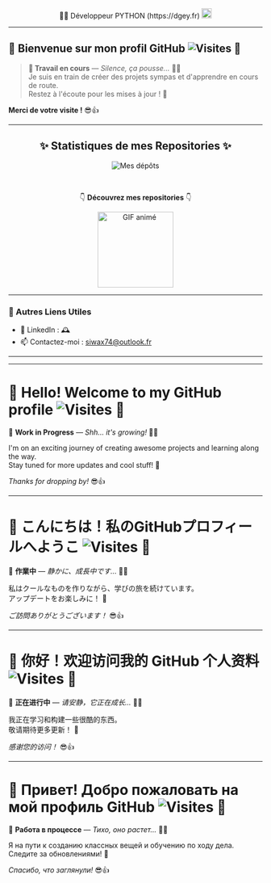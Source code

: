 <div align="center">👨‍💻 Développeur PYTHON (https://dgey.fr) <img src="https://github.com/user-attachments/assets/a9ee410a-339f-42b5-91ae-79c948c52fc0" alt="image" width="20" height="20"></div>

<div align="center"></div>

---

## 👋 Bienvenue sur mon profil GitHub ![Visites](https://visitor-badge.laobi.icu/badge?page_id=Siwax74.visitor-badge) 👋
<!-- Ou utilisez une autre option -->
<!-- ![Profile views](https://komarev.com/ghpvc/?username=Siwax74&color=blueviolet) -->
<!-- ![Hits](https://hitcounter.dev/badge?user=Siwax74) -->

> **🚧 Travail en cours** — *Silence, ça pousse...* 🌱✨  
> Je suis en train de créer des projets sympas et d'apprendre en cours de route.  
> Restez à l'écoute pour les mises à jour ! 🚀  

**Merci de votre visite !** 😎👍

---

<div align="center">
    <h2>✨ Statistiques de mes Repositories ✨</h2>

![Mes dépôts](https://github-readme-stats.vercel.app/api/top-langs/?username=Siwax74&layout=compact&theme=radical)

<br>

👇 **Découvrez mes repositories** 👇

<a href="https://github.com/siwax74?tab=repositories">
    <img src="https://media2.giphy.com/media/v1.Y2lkPTc5MGI3NjExbGlwMWtzNWVxZjZ3ZW03cmR2aHZiMjI3aXJvcWVmMTFqMXF1bmszZiZlcD12MV9pbnRlcm5hbF9naWZfYnlfaWQmY3Q9Zw/j4tkXKMHSJaeTpx4a6/200.webp" alt="GIF animé" width="150"/>
</a>

</div>

---

### 🔗 Autres Liens Utiles

- 💼 LinkedIn : 🕰
- 📫 Contactez-moi : siwax74@outlook.fr

---

************************************************************************************************************
# 👋 Hello! Welcome to my GitHub profile ![Visites](https://visitor-badge.laobi.icu/badge?page_id=Siwax74.visitor-badge) 👋
<!-- Ou utilisez une autre option -->
<!-- ![Profile views](https://komarev.com/ghpvc/?username=Siwax74&color=blueviolet) -->
<!-- ![Hits](https://hitcounter.dev/badge?user=Siwax74) -->


🚧 **Work in Progress** — *Shh... it's growing!* 🌱✨

I'm on an exciting journey of creating awesome projects and learning along the way.  
Stay tuned for more updates and cool stuff! 🚀

*Thanks for dropping by!* 😎👍

************************************************************************************************************
# 👋 こんにちは！私のGitHubプロフィールへようこ ![Visites](https://visitor-badge.laobi.icu/badge?page_id=Siwax74.visitor-badge) 👋
<!-- Ou utilisez une autre option -->
<!-- ![Profile views](https://komarev.com/ghpvc/?username=Siwax74&color=blueviolet) -->
<!-- ![Hits](https://hitcounter.dev/badge?user=Siwax74) -->


🚧 **作業中** — *静かに、成長中です...* 🌱✨

私はクールなものを作りながら、学びの旅を続けています。  
アップデートをお楽しみに！ 🚀

*ご訪問ありがとうございます！* 😎👍

************************************************************************************************************
# 👋 你好！欢迎访问我的 GitHub 个人资料 ![Visites](https://visitor-badge.laobi.icu/badge?page_id=Siwax74.visitor-badge) 👋
<!-- Ou utilisez une autre option -->
<!-- ![Profile views](https://komarev.com/ghpvc/?username=Siwax74&color=blueviolet) -->
<!-- ![Hits](https://hitcounter.dev/badge?user=Siwax74) -->


🚧 **正在进行中** — *请安静，它正在成长...* 🌱✨

我正在学习和构建一些很酷的东西。  
敬请期待更多更新！ 🚀

*感谢您的访问！* 😎👍

************************************************************************************************************
# 👋 Привет! Добро пожаловать на мой профиль GitHub ![Visites](https://visitor-badge.laobi.icu/badge?page_id=Siwax74.visitor-badge) 👋
<!-- Ou utilisez une autre option -->
<!-- ![Profile views](https://komarev.com/ghpvc/?username=Siwax74&color=blueviolet) -->
<!-- ![Hits](https://hitcounter.dev/badge?user=Siwax74) -->


🚧 **Работа в процессе** — *Тихо, оно растет...* 🌱✨

Я на пути к созданию классных вещей и обучению по ходу дела.  
Следите за обновлениями! 🚀

*Спасибо, что заглянули!* 😎👍

